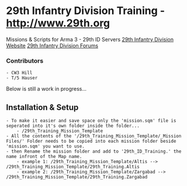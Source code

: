 # 29th Infantry Division Training - http://www.29th.org
Missions & Scripts for Arma 3 - 29th ID Servers 
[29th Infantry Division Website](http://www.29th.org) 
[29th Infantry Division Forums](http://forums.29th.org) 

### Contributors
	- CW3 Hill
	- T/5 Hauser


Below is still a work in progress...

## Installation & Setup 
	- To make it easier and save space only the 'mission.sqm' file is seperated into it's own folder inside the folder...
		- /29th_Training_Mission_Template 
	- All the contents of the '/29th_Training_Mission_Template/_Mission Files/' Folder needs to be copied into each mission folder beside 'mission.sqm' you want to use.
	- then Rename the mission folder and add to '29th_ID_Training.'	the name infront of the Map name.
		- example 1: /29th_Training_Mission_Template/Altis --> /29th_Training_Mission_Template/29th_Training.Altis
		- example 2: /29th_Training_Mission_Template/Zargabad --> /29th_Training_Mission_Template/29th_Training.Zargabad
	


